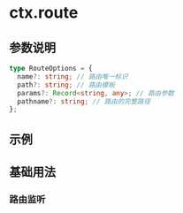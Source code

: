 # ctx.route

## 参数说明

```ts
type RouteOptions = {
  name?: string; // 路由唯一标识
  path?: string; // 路由模板
  params?: Record<string, any>; // 路由参数
  pathname?: string; // 路由的完整路径
};
```

## 示例

## 基础用法

<code src="./basic.tsx"></code>

### 路由监听

<code src="./reaction.tsx"></code>
